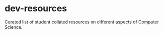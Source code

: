 # dev-resources
Curated list of student collated resources on different aspects of Computer Science.
